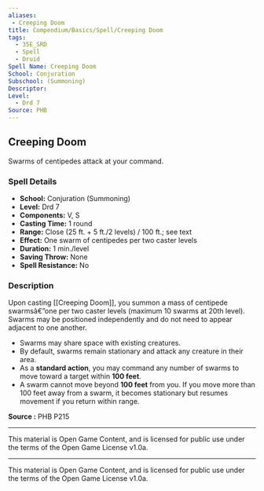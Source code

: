 ```yaml
---
aliases:
 - Creeping Doom
title: Compendium/Basics/Spell/Creeping Doom
tags:
  - 35E_SRD
  - Spell
  - Druid
Spell Name: Creeping Doom
School: Conjuration
Subschool: (Summoning)
Descriptor: 
Level:
  - Drd 7
Source: PHB
---
```


## Creeping Doom

Swarms of centipedes attack at your command.

### Spell Details

- **School:** Conjuration (Summoning)  
- **Level:** Drd 7  
- **Components:** V, S  
- **Casting Time:** 1 round  
- **Range:** Close (25 ft. + 5 ft./2 levels) / 100 ft.; see text  
- **Effect:** One swarm of centipedes per two caster levels  
- **Duration:** 1 min./level  
- **Saving Throw:** None  
- **Spell Resistance:** No  

### Description

Upon casting [[Creeping Doom]], you summon a mass of centipede swarmsâ€”one per two caster levels (maximum 10 swarms at 20th level). Swarms may be positioned independently and do not need to appear adjacent to one another.

- Swarms may share space with existing creatures.
- By default, swarms remain stationary and attack any creature in their area.
- As a **standard action**, you may command any number of swarms to move toward a target within **100 feet**.
- A swarm cannot move beyond **100 feet** from you. If you move more than 100 feet away from a swarm, it becomes stationary but resumes movement if you return within range.

**Source :** PHB P215

---

This material is Open Game Content, and is licensed for public use under  
the terms of the Open Game License v1.0a.

---

This material is Open Game Content, and is licensed for public use under the terms of the Open Game License v1.0a.
